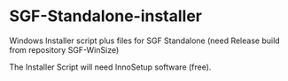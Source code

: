 # SGF-Standalone-installer
Windows Installer script plus files for SGF Standalone (need Release build from repository SGF-WinSize)

The Installer Script will need InnoSetup software (free).
